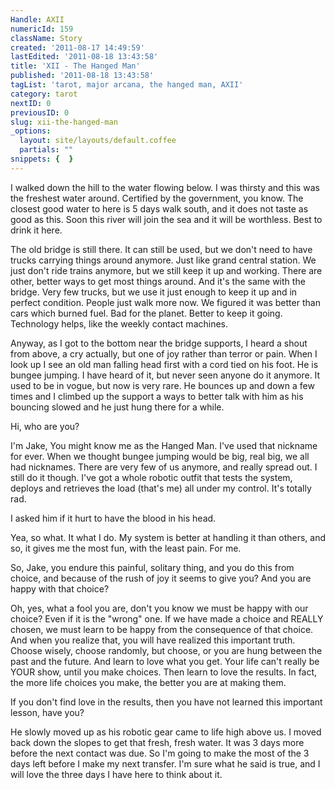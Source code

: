 ```yaml
---
Handle: AXII
numericId: 159
className: Story
created: '2011-08-17 14:49:59'
lastEdited: '2011-08-18 13:43:58'
title: 'XII - The Hanged Man'
published: '2011-08-18 13:43:58'
tagList: 'tarot, major arcana, the hanged man, AXII'
category: tarot
nextID: 0
previousID: 0
slug: xii-the-hanged-man
_options:
  layout: site/layouts/default.coffee
  partials: ""
snippets: {  }
---
```

I walked down the hill to the water flowing below. I was thirsty and this was the freshest water around. Certified by the government, you know. The closest good water to here is 5 days walk south, and it does not taste as good as this. Soon this river will join the sea and it will be worthless. Best to drink it here.

The old bridge is still there. It can still be used, but we don't need to have trucks carrying things around anymore. Just like grand central station. We just don't ride trains anymore, but we still keep it up and working. There are other, better ways to get most things around. And it's the same with the bridge. Very few trucks, but we use it just enough to keep it up and in perfect condition. People just walk more now. We figured it was better than cars which burned fuel. Bad for the planet. Better to keep it going. Technology helps, like the weekly contact machines.

Anyway, as I got to the bottom near the bridge supports, I heard a shout from above, a cry actually, but one of joy rather than terror or pain. When I look up I see an old man falling head first with a cord tied on his foot. He is bungee jumping. I have heard of it, but never seen anyone do it anymore. It used to be in vogue, but now is very rare. He bounces up and down a few times and I climbed up the support a ways to better talk with him as his bouncing slowed and he just hung there for a while.

Hi, who are you?

I'm Jake, You might know me as the Hanged Man. I've used that nickname for ever. When we thought bungee jumping would be big, real big, we all had nicknames. There are very few of us anymore, and really spread out. I still do it though. I've got a whole robotic outfit that tests the system, deploys and retrieves the load (that's me) all under my control. It's totally rad.

I asked him if it hurt to have the blood in his head.

Yea, so what. It what I do. My system is better at handling it than others, and so, it gives me the most fun, with the least pain. For me.

So, Jake, you endure this painful, solitary thing, and you do this from choice, and because of the rush of joy it seems to give you? And you are happy with that choice?

Oh, yes, what a fool you are, don't you know we must be happy with our choice? Even if it is the "wrong" one. If we have made a choice and REALLY chosen, we must learn to be happy from the consequence of that choice. And when you realize that, you will have realized this important truth. Choose wisely, choose randomly, but choose, or you are hung between the past and the future. And learn to love what you get. Your life can't really be YOUR show, until you make choices. Then learn to love the results. In fact, the more life choices you make, the better you are at making them.

If you don't find love in the results, then you have not learned this important lesson, have you?

He slowly moved up as his robotic gear came to life high above us. I moved back down the slopes to get that fresh, fresh water. It was 3 days more before the next contact was due. So I'm going to make the most of the 3 days left before I make my next transfer. I'm sure what he said is true, and I will love the three days I have here to think about it.

